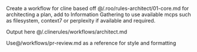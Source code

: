 Create a workflow for cline based off @/.roo/rules-architect/01-core.md for architecting a plan, add to Information Gathering to use available mcps such as filesystem, context7 or perplexity if available and required.

Output here @/.clinerules/workflows/architect.md

Use@/workflows/pr-review.md as a reference for style and formatting
